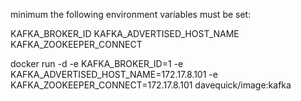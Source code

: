 minimum the following environment variables must be set:

KAFKA_BROKER_ID
KAFKA_ADVERTISED_HOST_NAME
KAFKA_ZOOKEEPER_CONNECT

docker run -d -e KAFKA_BROKER_ID=1 -e KAFKA_ADVERTISED_HOST_NAME=172.17.8.101 -e KAFKA_ZOOKEEPER_CONNECT=172.17.8.101 davequick/image:kafka

